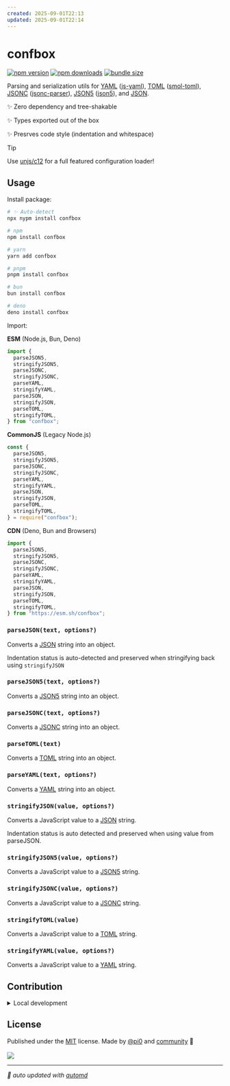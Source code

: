 ```yaml
---
created: 2025-09-01T22:13
updated: 2025-09-01T22:14
---
```

# confbox

<!-- automd:badges color=yellow bundlephobia packagephobia -->

[![npm version](https://img.shields.io/npm/v/confbox?color=yellow)](https://npmjs.com/package/confbox)
[![npm downloads](https://img.shields.io/npm/dm/confbox?color=yellow)](https://npm.chart.dev/confbox)
[![bundle size](https://img.shields.io/bundlephobia/minzip/confbox?color=yellow)](https://bundlephobia.com/package/confbox)

<!-- /automd -->

Parsing and serialization utils for [YAML](https://yaml.org/) ([js-yaml](https://github.com/nodeca/js-yaml)), [TOML](https://toml.io/) ([smol-toml](https://github.com/squirrelchat/smol-toml)), [JSONC](https://github.com/microsoft/node-jsonc-parser) ([jsonc-parser](https://github.com/microsoft/node-jsonc-parser)), [JSON5](https://json5.org/) ([json5](https://github.com/json5/json5)), and [JSON](https://www.json.org/json-en.html).

✨ Zero dependency and tree-shakable

✨ Types exported out of the box

✨ Presrves code style (indentation and whitespace)

> [!TIP]
> Use [unjs/c12](https://github.com/unjs/c12) for a full featured configuration loader!

## Usage

Install package:

<!-- automd:pm-i no-version -->

```sh
# ✨ Auto-detect
npx nypm install confbox

# npm
npm install confbox

# yarn
yarn add confbox

# pnpm
pnpm install confbox

# bun
bun install confbox

# deno
deno install confbox
```

<!-- /automd -->

Import:

<!-- automd:jsimport cjs cdn src="./src/index.ts" -->

**ESM** (Node.js, Bun, Deno)

```js
import {
  parseJSON5,
  stringifyJSON5,
  parseJSONC,
  stringifyJSONC,
  parseYAML,
  stringifyYAML,
  parseJSON,
  stringifyJSON,
  parseTOML,
  stringifyTOML,
} from "confbox";
```

**CommonJS** (Legacy Node.js)

```js
const {
  parseJSON5,
  stringifyJSON5,
  parseJSONC,
  stringifyJSONC,
  parseYAML,
  stringifyYAML,
  parseJSON,
  stringifyJSON,
  parseTOML,
  stringifyTOML,
} = require("confbox");
```

**CDN** (Deno, Bun and Browsers)

```js
import {
  parseJSON5,
  stringifyJSON5,
  parseJSONC,
  stringifyJSONC,
  parseYAML,
  stringifyYAML,
  parseJSON,
  stringifyJSON,
  parseTOML,
  stringifyTOML,
} from "https://esm.sh/confbox";
```

<!-- /automd -->

<!-- automd:jsdocs src="./src/index" -->

### `parseJSON(text, options?)`

Converts a [JSON](https://www.json.org/json-en.html) string into an object.

Indentation status is auto-detected and preserved when stringifying back using `stringifyJSON`

### `parseJSON5(text, options?)`

Converts a [JSON5](https://json5.org/) string into an object.

### `parseJSONC(text, options?)`

Converts a [JSONC](https://github.com/microsoft/node-jsonc-parser) string into an object.

### `parseTOML(text)`

Converts a [TOML](https://toml.io/) string into an object.

### `parseYAML(text, options?)`

Converts a [YAML](https://yaml.org/) string into an object.

### `stringifyJSON(value, options?)`

Converts a JavaScript value to a [JSON](https://www.json.org/json-en.html) string.

Indentation status is auto detected and preserved when using value from parseJSON.

### `stringifyJSON5(value, options?)`

Converts a JavaScript value to a [JSON5](https://json5.org/) string.

### `stringifyJSONC(value, options?)`

Converts a JavaScript value to a [JSONC](https://github.com/microsoft/node-jsonc-parser) string.

### `stringifyTOML(value)`

Converts a JavaScript value to a [TOML](https://toml.io/) string.

### `stringifyYAML(value, options?)`

Converts a JavaScript value to a [YAML](https://yaml.org/) string.

<!-- /automd -->

<!-- automd:fetch url="gh:unjs/.github/main/snippets/readme-contrib-node-pnpm.md" -->

## Contribution

<details>
  <summary>Local development</summary>

- Clone this repository
- Install the latest LTS version of [Node.js](https://nodejs.org/en/)
- Enable [Corepack](https://github.com/nodejs/corepack) using `corepack enable`
- Install dependencies using `pnpm install`
- Run tests using `pnpm dev` or `pnpm test`

</details>

<!-- /automd -->

## License

<!-- automd:contributors license=MIT author=pi0 -->

Published under the [MIT](https://github.com/unjs/confbox/blob/main/LICENSE) license.
Made by [@pi0](https://github.com/pi0) and [community](https://github.com/unjs/confbox/graphs/contributors) 💛
<br><br>
<a href="https://github.com/unjs/confbox/graphs/contributors">
<img src="https://contrib.rocks/image?repo=unjs/confbox" />
</a>

<!-- /automd -->

<!-- automd:with-automd -->

---

_🤖 auto updated with [automd](https://automd.unjs.io)_

<!-- /automd -->
